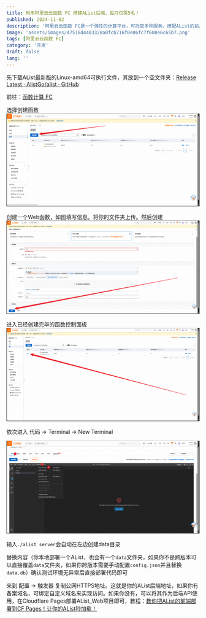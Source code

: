 ```yaml
---
title: 利用阿里云云函数 FC 搭建AList后端，每月仅需5毛！
published: 2024-11-02
description: '阿里云云函数 FC是一个弹性的计算平台，可托管多种服务。搭配AList的前后端分离部署，实现比VPS更低的价格，得到更好的体验'
image: 'assets/images/47518d4403328a0fcb716f0e06fc7f608e6c65b7.png'
tags: [阿里云云函数 FC]
category: '开发'
draft: false 
lang: ''
---
```


先下载AList最新版的Linux-amd64可执行文件，其放到一个空文件夹：[Release Latest · AlistGo/alist · GitHub](https://github.com/AlistGo/alist/releases/latest)

前往：[函数计算 FC](https://fcnext.console.aliyun.com/overview)

选择创建函数![2024-11-02-02-42-18-image.png](assets/images/47c33b21f3cfb9cf6f05c8f63bfb9c7d2e7ef3d7.png)

创建一个Web函数，如图填写信息。将你的文件夹上传。然后创建![2024-11-02-02-44-52-image.png](assets/images/f82baf09877ded25583bb46427e6664455d18f73.png)

进入已经创建完毕的函数控制面板![2024-11-02-02-45-23-image.png](assets/images/4a0be482e97f7761fc37c49c0d7b55e1b6ed5777.png)

依次进入 代码 -> Terminal -> New Terminal

![2024-11-02-02-47-41-image.png](assets/images/62195f4becb769407e608b330568172fc60a96d1.png)

输入`./alist server`会自动在左边创建data目录

替换内容（你本地部署一个AList，也会有一个`data`文件夹，如果你不是跨版本可以直接覆盖`data`文件夹，如果你跨版本需要手动配置`config.json`并且替换`data.db`）确认测试环境无异常后直接部署代码即可

来到 配置 -> 触发器 复制公网HTTPS地址。这就是你的AList后端地址，如果你有备案域名，可绑定自定义域名来实现访问。如果你没有，可以将其作为后端API使用，在Cloudflare Pages部署AList_Web项目即可，教程：[教你把AList的前端部署到CF Pages！让你的AList秒加载！](/posts/alist-web-for-cf-page/)
